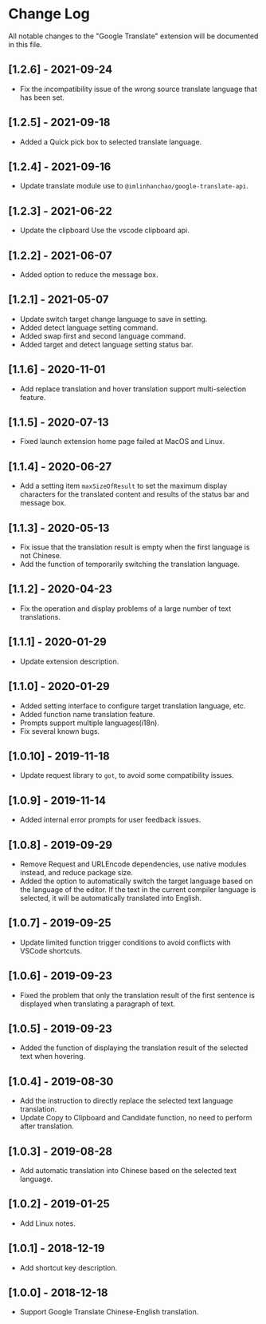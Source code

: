 # Change Log
All notable changes to the "Google Translate" extension will be documented in this file.

## [1.2.6] - 2021-09-24
- Fix the incompatibility issue of the wrong source translate language that has been set. 

## [1.2.5] - 2021-09-18
- Added a Quick pick box to selected translate language.

## [1.2.4] - 2021-09-16
- Update translate module use to `@imlinhanchao/google-translate-api`.

## [1.2.3] - 2021-06-22
- Update the clipboard Use the vscode clipboard api.

## [1.2.2] - 2021-06-07
- Added option to reduce the message box.

## [1.2.1] - 2021-05-07
- Update switch target change language to save in setting.
- Added detect language setting command.
- Added swap first and second language command.
- Added target and detect language setting status bar.

## [1.1.6] - 2020-11-01
- Add replace translation and hover translation support multi-selection feature.

## [1.1.5] - 2020-07-13
- Fixed launch extension home page failed at MacOS and Linux.

## [1.1.4] - 2020-06-27
- Add a setting item `maxSizeOfResult` to set the maximum display characters for the translated content and results of the status bar and message box.

## [1.1.3] - 2020-05-13
- Fix issue that the translation result is empty when the first language is not Chinese.
- Add the function of temporarily switching the translation language.
   
## [1.1.2] - 2020-04-23
- Fix the operation and display problems of a large number of text translations.

## [1.1.1] - 2020-01-29
- Update extension description.

## [1.1.0] - 2020-01-29
- Added setting interface to configure target translation language, etc.
- Added function name translation feature.
- Prompts support multiple languages(i18n).
- Fix several known bugs.

## [1.0.10] - 2019-11-18
- Update request library to `got`, to avoid some compatibility issues.

## [1.0.9] - 2019-11-14
- Added internal error prompts for user feedback issues.
  
## [1.0.8] - 2019-09-29
- Remove Request and URLEncode dependencies, use native modules instead, and reduce package size.
- Added the option to automatically switch the target language based on the language of the editor. If the text in the current compiler language is selected, it will be automatically translated into English.

## [1.0.7] - 2019-09-25
- Update limited function trigger conditions to avoid conflicts with VSCode shortcuts.

## [1.0.6] - 2019-09-23
- Fixed the problem that only the translation result of the first sentence is displayed when translating a paragraph of text.
  
## [1.0.5] - 2019-09-23
- Added the function of displaying the translation result of the selected text when hovering.

## [1.0.4] - 2019-08-30
- Add the instruction to directly replace the selected text language translation.
- Update Copy to Clipboard and Candidate function, no need to perform after translation.

## [1.0.3] - 2019-08-28
- Add automatic translation into Chinese based on the selected text language.
  
## [1.0.2] - 2019-01-25
- Add Linux notes.
   
## [1.0.1] - 2018-12-19
- Add shortcut key description.
 
## [1.0.0] - 2018-12-18
- Support Google Translate Chinese-English translation.